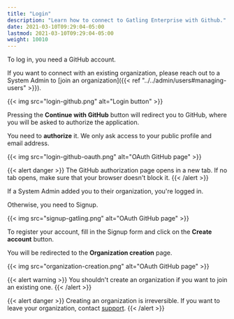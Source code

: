 ```yaml
---
title: "Login"
description: "Learn how to connect to Gatling Enterprise with Github."
date: 2021-03-10T09:29:04-05:00
lastmod: 2021-03-10T09:29:04-05:00
weight: 10010
---
```


To log in, you need a GitHub account.

If you want to connect with an existing organization, please reach out to a System Admin to [join an organization]({{< ref "../../admin/users#managing-users" >}}).

{{< img src="login-github.png" alt="Login button" >}}

Pressing the **Continue with GitHub** button will redirect you to GitHub, where you will be asked to authorize the application.

You need to **authorize** it. We only ask access to your public profile and email address.

{{< img src="login-github-oauth.png" alt="OAuth GitHub page" >}}

{{< alert danger >}}
The GitHub authorization page opens in a new tab. If no tab opens, make sure that your browser doesn't block it.
{{< /alert >}}

If a System Admin added you to their organization, you're logged in.

Otherwise, you need to Signup.

{{< img src="signup-gatling.png" alt="OAuth GitHub page" >}}

To register your account, fill in the Signup form and click on the **Create account** button. 

You will be redirected to the **Organization creation** page.

{{< img src="organization-creation.png" alt="OAuth GitHub page" >}}

{{< alert warning >}}
You shouldn't create an organization if you want to join an existing one.
{{< /alert >}}

{{< alert danger >}}
Creating an organization is irreversible. If you want to leave your organization, contact [support](https://gatlingcorp.atlassian.net/servicedesk/customer/portal/8).
{{< /alert >}}

